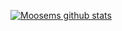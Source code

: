 [![Moosems github stats](https://github-readme-stats.vercel.app/api?username=Moosems)](https://github.com/Moosems/github-readme-stats)
